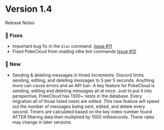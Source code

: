 # Version 1.4
Release Notes

### 🔸 Fixes
- Important bug fix in the `$lan` command. [Issue #11](https://github.com/MrRecordHolder/pokecloud/issues/11)
- Fixed PokeCloud from reading othe bot commands [Issue #12](https://github.com/MrRecordHolder/pokecloud/issues/12)

### 🔹 New
- Sending & deleting messages in timed increments. Discord limits sending, editing, and deleting messages to 5 per 5 seconds. Anything more can cause errors and an API ban. A key feature for PokeCloud is sending, editing and deleting messages all at once. Just to put it into perspective, PokeCloud has 1300+ nests in the database. Every migration all of those listed nests are edited. This new feature will spead out the number of messages being sent, edited, and delete every second. Timers are calculated based on the key index number found AFTER filtering data then multiplied by 1500 milliseconds. These rates may change in later versions.
